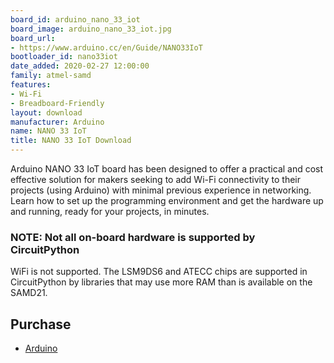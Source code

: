 ```yaml
---
board_id: arduino_nano_33_iot
board_image: arduino_nano_33_iot.jpg
board_url:
- https://www.arduino.cc/en/Guide/NANO33IoT
bootloader_id: nano33iot
date_added: 2020-02-27 12:00:00
family: atmel-samd
features:
- Wi-Fi
- Breadboard-Friendly
layout: download
manufacturer: Arduino
name: NANO 33 IoT
title: NANO 33 IoT Download
---
```


Arduino NANO 33 IoT board has been designed to offer a practical and cost effective solution for makers seeking to add Wi-Fi connectivity to their projects (using Arduino) with minimal previous experience in networking. Learn how to set up the programming environment and get the hardware up and running, ready for your projects, in minutes.

### NOTE: Not all on-board hardware is supported by CircuitPython

WiFi is not supported. The LSM9DS6 and ATECC chips are supported in CircuitPython by libraries that may use more RAM than is available on the SAMD21.

## Purchase
* [Arduino](https://store.arduino.cc/usa/nano-33-iot)
